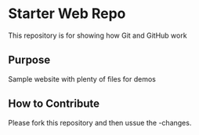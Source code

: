 # Starter Web Repo

This repository is for showing how Git and GitHub work

## Purpose

Sample website with plenty of files for demos

## How to Contribute
Please fork this repository and then ussue the -changes.
